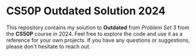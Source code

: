 # CS50P Outdated Solution 2024

This repository contains my solution to **Outdated** from _Problem Set 3_ from the **CS50P** course in 2024.
Feel free to explore the code and use it as a reference for your own projects. If you have any questions or suggestions, please don't hesitate to reach out.
